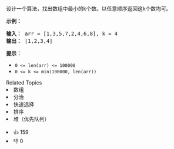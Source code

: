 <p>设计一个算法，找出数组中最小的k个数。以任意顺序返回这k个数均可。</p>

<p><strong>示例：</strong></p>

<pre><strong>输入：</strong> arr = [1,3,5,7,2,4,6,8], k = 4
<strong>输出：</strong> [1,2,3,4]
</pre>

<p><strong>提示：</strong></p>

<ul>
	<li><code>0 &lt;= len(arr) &lt;= 100000</code></li>
	<li><code>0 &lt;= k &lt;= min(100000, len(arr))</code></li>
</ul>
<div><div>Related Topics</div><div><li>数组</li><li>分治</li><li>快速选择</li><li>排序</li><li>堆（优先队列）</li></div></div><br><div><li>👍 159</li><li>👎 0</li></div>